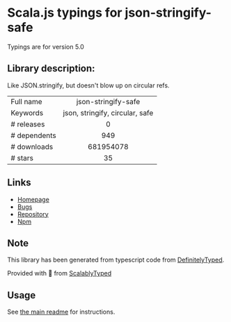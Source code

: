 
# Scala.js typings for json-stringify-safe

Typings are for version 5.0

## Library description:
Like JSON.stringify, but doesn't blow up on circular refs.

|                    |                 |
| ------------------ | :-------------: |
| Full name          | json-stringify-safe |
| Keywords           | json, stringify, circular, safe |
| # releases         | 0 |
| # dependents       | 949 |
| # downloads        | 681954078 |
| # stars            | 35 |

## Links
- [Homepage](https://github.com/isaacs/json-stringify-safe)
- [Bugs](https://github.com/isaacs/json-stringify-safe/issues)
- [Repository](https://github.com/isaacs/json-stringify-safe)
- [Npm](https://www.npmjs.com/package/json-stringify-safe)
    


## Note
This library has been generated from typescript code from [DefinitelyTyped](https://definitelytyped.org).

Provided with :purple_heart: from [ScalablyTyped](https://github.com/oyvindberg/ScalablyTyped)

## Usage
See [the main readme](../../readme.md) for instructions.


